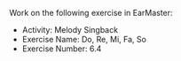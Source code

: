 Work on the following exercise in EarMaster:
- Activity: Melody Singback
- Exercise Name: Do, Re, Mi, Fa, So
- Exercise Number: 6.4
